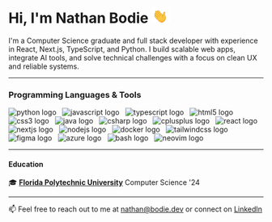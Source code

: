 # Hi, I'm Nathan Bodie <img height="32" alt="Hand Waving" src="img/waving_hand_cropped.webp" />

I'm a Computer Science graduate and full stack developer with experience in React, Next.js, TypeScript, and Python. I build scalable web apps, integrate AI tools, and solve technical challenges with a focus on clean UX and reliable systems.

- - -

### Programming Languages & Tools

<div>
    <img src="https://skillicons.dev/icons?i=py" height="40" alt="python logo"  />
    <img width="4" />
    <img src="https://skillicons.dev/icons?i=js" height="40" alt="javascript logo"  />
    <img width="4" />
    <img src="https://skillicons.dev/icons?i=ts" height="40" alt="typescript logo"  />
    <img width="4" />
    <img src="https://skillicons.dev/icons?i=html" height="40" alt="html5 logo"  />
    <img width="4" />
    <img src="https://skillicons.dev/icons?i=css" height="40" alt="css3 logo"  />
    <img width="4" />
    <img src="https://skillicons.dev/icons?i=java" height="40" alt="java logo"  />
    <img width="4" />
    <img src="https://skillicons.dev/icons?i=cs" height="40" alt="csharp logo"  />
    <img width="4" />
    <img src="https://skillicons.dev/icons?i=cpp" height="40" alt="cplusplus logo"  />
    <img width="4" />
    <img src="https://skillicons.dev/icons?i=react" height="40" alt="react logo"  />
    <img width="4" />
    <img src="https://skillicons.dev/icons?i=nextjs" height="40" alt="nextjs logo"  />
    <img width="4" />
    <img src="https://skillicons.dev/icons?i=nodejs" height="40" alt="nodejs logo"  />
    <img width="4" />
    <img src="https://skillicons.dev/icons?i=docker" height="40" alt="docker logo"  />
    <img width="4" />
    <img src="https://skillicons.dev/icons?i=tailwind" height="40" alt="tailwindcss logo"  />
    <img width="4" />
    <img src="https://skillicons.dev/icons?i=figma" height="40" alt="figma logo"  />
    <img width="4" />
    <img src="https://skillicons.dev/icons?i=azure" height="40" alt="azure logo"  />
    <img width="4" />
    <img src="https://skillicons.dev/icons?i=bash" height="40" alt="bash logo"  />
    <img width="4" />
<img src="https://skillicons.dev/icons?i=neovim" height="40" alt="neovim logo"  />
</div>

- - -

#### Education

[poly]: https://floridapoly.edu/
:mortar_board: [**Florida Polytechnic University**][poly] Computer Science '24 

- - -

📫 Feel free to reach out to me at [nathan@bodie.dev](mailto:nathan@bodie.dev) or connect on [LinkedIn](https://www.linkedin.com/in/nathanbodie/)
